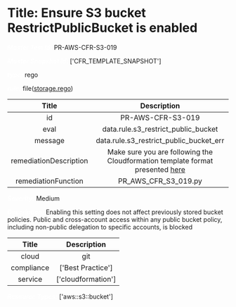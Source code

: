 



# Title: Ensure S3 bucket RestrictPublicBucket is enabled


***<font color="white">Master Test Id:</font>*** PR-AWS-CFR-S3-019

***<font color="white">Master Snapshot Id:</font>*** ['CFR_TEMPLATE_SNAPSHOT']

***<font color="white">type:</font>*** rego

***<font color="white">rule:</font>*** file([storage.rego])  
  
  
  
  

|Title|Description|
| :---: | :---: |
|id|PR-AWS-CFR-S3-019|
|eval|data.rule.s3_restrict_public_bucket|
|message|data.rule.s3_restrict_public_bucket_err|
|remediationDescription|Make sure you are following the Cloudformation template format presented <a href='https://docs.aws.amazon.com/AWSCloudFormation/latest/UserGuide/aws-properties-s3-bucket-publicaccessblockconfiguration.html#cfn-s3-bucket-publicaccessblockconfiguration-restrictpublicbuckets' target='_blank'>here</a>|
|remediationFunction|PR_AWS_CFR_S3_019.py|


***<font color="white">Severity:</font>*** Medium

***<font color="white">Description:</font>*** Enabling this setting does not affect previously stored bucket policies. Public and cross-account access within any public bucket policy, including non-public delegation to specific accounts, is blocked  
  
  

|Title|Description|
| :---: | :---: |
|cloud|git|
|compliance|['Best Practice']|
|service|['cloudformation']|


***<font color="white">Resource Types:</font>*** ['aws::s3::bucket']


[storage.rego]: https://github.com/prancer-io/prancer-compliance-test/tree/master/aws/iac/storage.rego
